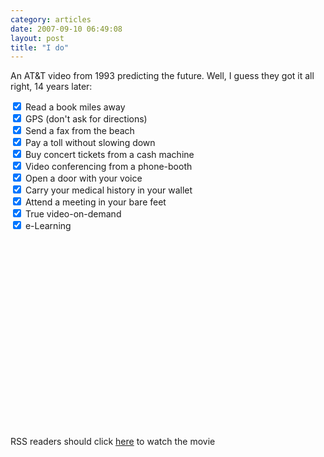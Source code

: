 ```yaml
---
category: articles
date: 2007-09-10 06:49:08
layout: post
title: "I do"
---
```


<p>An AT&T video from 1993 predicting the future. Well, I guess they got it all right, 14 years later:</p><p><input type="checkbox" checked> Read a book miles away <br /><input type="checkbox" checked> GPS (don't ask for directions) <br /><input type="checkbox" checked> Send a fax from the beach <br /><input type="checkbox" checked> Pay a toll without slowing down <br /><input type="checkbox" checked> Buy concert tickets from a cash machine <br /><input type="checkbox" checked> Video conferencing from a phone-booth <br /><input type="checkbox" checked> Open a door with your voice <br /><input type="checkbox" checked> Carry your medical history in your wallet <br /><input type="checkbox" checked> Attend a meeting in your bare feet <br /><input type="checkbox" checked> True video-on-demand <br /><input type="checkbox" checked> e-Learning <br /></p><iframe title="I do" width="480" height="300" data-src="//www.youtube.com/embed/TZb0avfQme8" frameborder="0" allowfullscreen></iframe><p>RSS readers should click <a href="//joaobordalo.com/articles/2007/09/10/i-do">here</a> to watch the movie</p>

